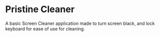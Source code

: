 # Pristine Cleaner

A basic Screen Cleaner application made to turn screen black, and lock keyboard for ease of use for cleaning.



